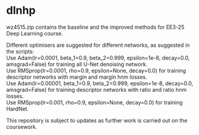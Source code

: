 # dlnhp
wz4515.zip contains the baseline and the improved methods for EE3-25 Deep Learning course.

Different optimisers are suggested for different networks, as suggested in the scripts: <br/>
Use Adam(lr=0.0001, beta_1=0.9, beta_2=0.999, epsilon=1e-8, decay=0.0, amsgrad=False) for training all U-Net denoising network. <br/>
Use RMSprop(lr=0.0001, rho=0.9, epsilon=None, decay=0.0) for training descriptor networks with margin and margin hnm losses. <br/>
Use Adam(lr=0.00001, beta_1=0.9, beta_2=0.999, epsilon=1e-8, decay=0.0, amsgrad=False) for training descriptor networks with ratio and ratio hnm losses. <br/>
Use RMSprop(lr=0.001, rho=0.9, epsilon=None, decay=0.0) for training HardNet.<br/>

This repository is subject to updates as further work is carried out on the coursework.
